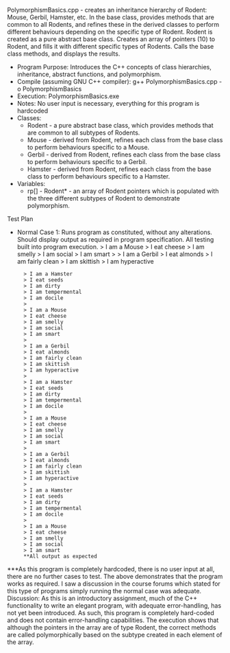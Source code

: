 PolymorphismBasics.cpp - creates an inheritance hierarchy of Rodent: Mouse, Gerbil, Hamster, etc. In the base class, provides methods that are common to all Rodents, and refines these in the derived classes to perform different behaviours depending on the specific type of Rodent. Rodent is created as a pure abstract base class. Creates an array of pointers (10) to Rodent, and fills it with different specific types of Rodents. Calls the base class methods, and displays the results.

- Program Purpose:
		Introduces the C++ concepts of class hierarchies, inheritance, abstract
		functions, and polymorphism.
- Compile (assuming GNU C++ compiler): g++ PolymorphismBasics.cpp -o PolymorphismBasics
- Execution: PolymorphismBasics.exe
- Notes: No user input is necessary, everything for this program is hardcoded
- Classes: 
	- Rodent - a pure abstract base class, which provides methods that are common to
				all subtypes of Rodents.
	- Mouse - derived from Rodent, refines each class from the base class to perform
				behaviours specific to a Mouse.
	- Gerbil - derived from Rodent, refines each class from the base class to perform
				behaviours specific to a Gerbil.
	- Hamster - derived from Rodent, refines each class from the base class to perform
				behaviours specific to a Hamster.
- Variables:
	- rp[] - Rodent* - an array of Rodent pointers which is populated with the three
			   different subtypes of Rodent to demonstrate polymorphism.

Test Plan
- Normal Case 1:
		Runs program as constituted, without any alterations.
		Should display output as required in program specification.
		All testing built into program execution.
		> I am a Mouse
		> I eat cheese
		> I am smelly
		> I am social
		> I am smart
		> 
		> I am a Gerbil
		> I eat almonds
		> I am fairly clean
		> I am skittish
		> I am hyperactive

		> I am a Hamster
		> I eat seeds
		> I am dirty
		> I am tempermental
		> I am docile
		> 
		> I am a Mouse
		> I eat cheese
		> I am smelly
		> I am social
		> I am smart
		> 
		> I am a Gerbil
		> I eat almonds
		> I am fairly clean
		> I am skittish
		> I am hyperactive
		> 
		> I am a Hamster
		> I eat seeds
		> I am dirty
		> I am tempermental
		> I am docile
		> 
		> I am a Mouse
		> I eat cheese
		> I am smelly
		> I am social
		> I am smart
		> 
		> I am a Gerbil
		> I eat almonds
		> I am fairly clean
		> I am skittish
		> I am hyperactive
		> 
		> I am a Hamster
		> I eat seeds
		> I am dirty
		> I am tempermental
		> I am docile
		> 
		> I am a Mouse
		> I eat cheese
		> I am smelly
		> I am social
		> I am smart
		**All output as expected
***As this program is completely hardcoded, there is no user input at all, there are no
further cases to test.  The above demonstrates that the program works as required.  I
saw a discussion in the course forums which stated for this type of programs simply
running the normal case was adequate.
Discussion:
		As this is an introductory assignment, much of the C++ functionality to 
		write an elegant program, with adequate error-handling, has not yet been
		introduced.  As such, this program is completely hard-coded and does not
		contain error-handling capabilities.
		The execution shows that although the pointers in the array are of type Rodent,
		the correct methods are called polymorphically based on the subtype created
		in each element of the array.

